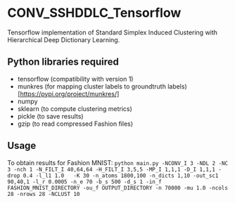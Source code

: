 # CONV_SSHDDLC_Tensorflow
Tensorflow implementation of Standard Simplex Induced Clustering with Hierarchical Deep Dictionary Learning.

## Python libraries required
 * tensorflow (compatibility with version 1)
 * munkres (for mapping cluster labels to groundtruth labels) [https://pypi.org/project/munkres/]
 * numpy
 * sklearn (to compute clustering metrics)
 * pickle (to save results)
 * gzip (to read compressed Fashion files)

## Usage
To obtain results for Fashion MNIST: `python main.py -NCONV_I 3 -NDL 2 -NC 3 -nch 1 -N_FILT_I 40,64,64 -H_FILT_I 3,5,5 -MP_I 1,1,1 -D_I 1,1,1 -drop 0.4 -l_l1 1.0   -K 30 -n_atoms 1800,100 -n_dicts 1,10 -out_sc1 90,40,1 -l_r 0.0005 -n_e 70 -b_s 500 -d_s 1 -in_f FASHION_MNIST_DIRECTORY -ou_f OUTPUT_DIRECTORY -n 70000 -mu 1.0 -ncols 28 -nrows 28 -NCLUST 10`
<br>

